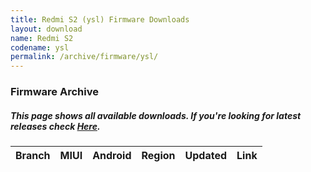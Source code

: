 ```yaml
---
title: Redmi S2 (ysl) Firmware Downloads
layout: download
name: Redmi S2
codename: ysl
permalink: /archive/firmware/ysl/
---
```


### Firmware Archive
##### This page shows all available downloads. If you're looking for latest releases check [Here](/firmware/ysl/).

<div class="table-responsive-md" id="table-wrapper">
<table id="firmware" class="compact table table-striped table-hover table-sm">
    <thead class="thead-dark">
        <tr>
            <th>Branch</th>
            <th>MIUI</th>
            <th>Android</th>
            <th>Region</th>
            <th>Updated</th>
            <th>Link</th>
        </tr>
    </thead>
    <script>loadFirmwareDownloads('ysl', 'full')</script>
</table>
</div>
